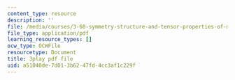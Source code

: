 ```yaml
---
content_type: resource
description: ''
file: /media/courses/3-60-symmetry-structure-and-tensor-properties-of-materials-fall-2005/a51040de7d013b6247fd4cc3af1c229f_4CBKF4LT8l8.pdf
file_type: application/pdf
learning_resource_types: []
ocw_type: OCWFile
resourcetype: Document
title: 3play pdf file
uid: a51040de-7d01-3b62-47fd-4cc3af1c229f
---
```

